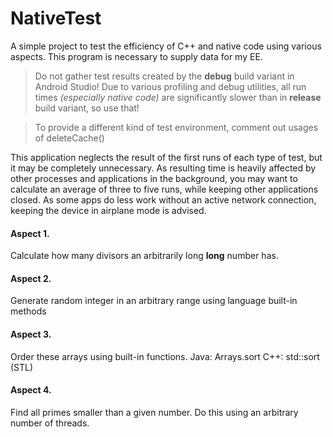 # NativeTest
A simple project to test the efficiency of C++ and native code using various aspects. 
This program is necessary to supply data for my EE.

> Do not gather test results created by the **debug** build variant in Android Studio!
> Due to various profiling and debug utilities, all run times *(especially native code)* are significantly slower
> than in **release** build variant, so use that!

> To provide a different kind of test environment, comment out usages of deleteCache()

This application neglects the result of the first runs of each type of test, but it may be completely unnecessary.
As resulting time is heavily affected by other processes and applications in the background, you may want to calculate an average of 
three to five runs, while keeping other applications closed. As some apps do less work without
an active network connection, keeping the device in airplane mode is advised.

#### Aspect 1.
Calculate how many divisors an arbitrarily long **long** number has.

#### Aspect 2.
Generate random integer in an arbitrary range using language built-in methods

#### Aspect 3.
Order these arrays using built-in functions.
Java:   Arrays.sort
C++:    std::sort (STL)

#### Aspect 4.
Find all primes smaller than a given number.
Do this using an arbitrary number of threads.

